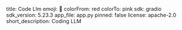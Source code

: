 title: Code Llm
emoji: 🏢
colorFrom: red
colorTo: pink
sdk: gradio
sdk_version: 5.23.3
app_file: app.py
pinned: false
license: apache-2.0
short_description: Coding LLM
